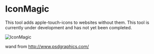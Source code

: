 # IconMagic
This tool adds apple-touch-icons to websites without them.
This tool is currently under development and has not yet been completed.

![IconMagic](https://cloud.githubusercontent.com/assets/14034891/11739648/198aa462-a041-11e5-9fe1-cd6af4a76df6.png)

wand from http://www.psdgraphics.com/
